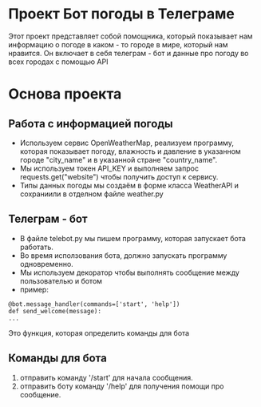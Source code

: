 # Проект Бот погоды в Телеграме
Этот проект представляет собой помощника, который показывает нам информацию о погоде в каком - то городе в мире, который нам нравится. Он включает в себя телеграм - бот и данные про погоду во всех городах с помощью API
# Основа проекта
## Работа с информацией погоды
* Используем сервис OpenWeatherMap, реализуем программу, которая показывает погоду, влажность и давление в указанном городе "city_name" и в указанной стране "country_name".
* Мы используем токен API_KEY и выполняем запрос requests.get("website") чтобы получить доступ к сервису.
* Типы данных погоды мы создаём в форме класса WeatherAPI и сохраниили в отделном файле weather.py
## Телеграм - бот
* В файле telebot.py мы пишем программу, которая запускает бота работать.
* Во время исползования бота, должно запускать программу одновременно.
* Мы используем декоратор чтобы выполнять сообщение между пользователью и ботом
* пример:
<pre><code>@bot.message_handler(commands=['start', 'help'])
def send_welcome(message):
...</code></pre>
Это функция, которая определить команды для бота
## Команды для бота
1. отправить команду '/start' для начала сообщения.
2. отправить боту команду '/help' для получения помощи про сообщение.



